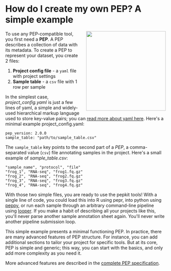 
# How do I create my own PEP? A simple example

<img src="/img/pep_contents.svg" alt="" style="float:right; margin-left:20px" width="250px">

To use any PEP-compatible tool, you first need a **PEP**. A PEP describes a collection of data with its metadata. To create a PEP to represent your dataset, you create 2 files:



1. **Project config file** - a `yaml` file with project settings
2. **Sample table** - a `csv` file with 1 row per sample


In the simplest case, *project_config.yaml* is just a few lines of yaml, a simple and widely-used hierarchical markup language used to store key-value pairs; you can <a href="http://www.yaml.org/start.html">read more about yaml here</a>.  Here's a minimal example project_config.yaml:


```{yaml}
pep_version: 2.0.0
sample_table: "path/to/sample_table.csv"
```

The `sample_table` key points to the second part of a *PEP*, a comma-separated value (``csv``) file annotating samples in the project. Here's a small example of *sample_table.csv*:

```{csv}
"sample_name", "protocol", "file"
"frog_1", "RNA-seq", "frog1.fq.gz"
"frog_2", "RNA-seq", "frog2.fq.gz"
"frog_3", "RNA-seq", "frog3.fq.gz"
"frog_4", "RNA-seq", "frog4.fq.gz"
```

With those two simple files, you are ready to use the pepkit tools! With a single line of code, you could load this into R using pepr, into python using [peppy](http://peppy.databio.org), or run each sample through an arbitrary command-line pipeline using [looper](http://looper.databio.org). If you make a habit of describing all your projects like this, you'll never parse another sample annotation sheet again. You'll never write another pipeline submission loop.

This simple example presents a minimal functioning PEP. In practice, there are many advanced features of PEP structure. For instance, you can add additional sections to tailor your project for specific tools. But at its core, PEP is simple and generic; this way, you can start with the basics, and only add more complexity as you need it.

More advanced features are described in the [complete PEP specification](specification.md).
